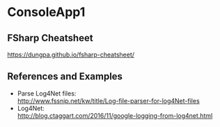 ﻿# ConsoleApp1


## FSharp Cheatsheet

https://dungpa.github.io/fsharp-cheatsheet/

## References and Examples

- Parse Log4Net files:  
  http://www.fssnip.net/kw/title/Log-file-parser-for-log4Net-files
- Log4Net:  
  http://blog.ctaggart.com/2016/11/google-logging-from-log4net.html



